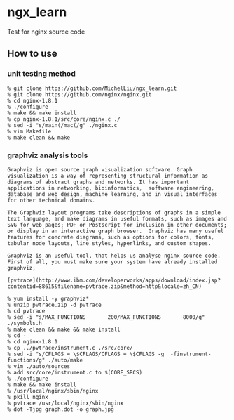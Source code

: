# ngx_learn
Test for nginx source code

## How to use

### unit testing method

    % git clone https://github.com/MichelLiu/ngx_learn.git
    % git clone https://github.com/nginx/nginx.git
    % cd nginx-1.8.1
    % ./configure
    % make && make install
    % cp nginx-1.8.1/src/core/nginx.c ./
    % sed -i "s/main(/mac(/g" ./nginx.c
    % vim Makefile
    % make clean && make

### graphviz analysis tools
    
    Graphviz is open source graph visualization software. Graph visualization is a way of representing structural information as diagrams of abstract graphs and networks. It has important applications in networking, bioinformatics,  software engineering, database and web design, machine learning, and in visual interfaces for other technical domains. 
    
    The Graphviz layout programs take descriptions of graphs in a simple text language, and make diagrams in useful formats, such as images and SVG for web pages; PDF or Postscript for inclusion in other documents; or display in an interactive graph browser.  Graphviz has many useful features for concrete diagrams, such as options for colors, fonts, tabular node layouts, line styles, hyperlinks, and custom shapes. 
    
    Graphviz is an useful tool, that helps us analyse nginx source code.
    First of all, you must make sure your system have already installed graphviz,
    
    [pvtrace](http://www.ibm.com/developerworks/apps/download/index.jsp?contentid=88615&filename=pvtrace.zip&method=http&locale=zh_CN)
    
    % yum install -y graphviz*
    % unzip pvtrace.zip -d pvtrace
    % cd pvtrace
    % sed -i "s/MAX_FUNCTIONS       200/MAX_FUNCTIONS       8000/g" ./symbols.h
    % make clean && make && make install
    % cd -
    % cd nginx-1.8.1
    % cp ../pvtrace/instrument.c ./src/core/
    % sed -i "s/CFLAGS = \$CFLAGS/CFLAGS = \$CFLAGS -g  -finstrument-functions/g" ./auto/make
    % vim ./auto/sources
    % add src/core/instrument.c to $(CORE_SRCS)
    % ./configure
    % make && make install
    % /usr/local/nginx/sbin/nginx
    % pkill nginx
    % pvtrace /usr/local/nginx/sbin/nginx
    % dot -Tjpg graph.dot -o graph.jpg
